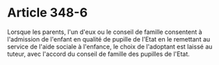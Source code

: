 # Article 348-6

<p>Lorsque les parents, l'un d'eux ou le conseil de famille consentent à l'admission de l'enfant en qualité de pupille de l'Etat en le remettant au service de l'aide sociale à l'enfance, le choix de l'adoptant est laissé au tuteur, avec l'accord du conseil de famille des pupilles de l'Etat.</p>